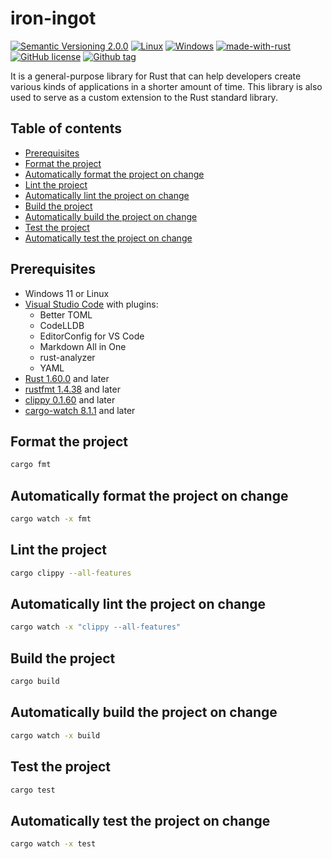 # iron-ingot
[![Semantic Versioning 2.0.0](https://img.shields.io/badge/semver-2.0.0-standard.svg)](https://semver.org/)
[![Linux](https://svgshare.com/i/Zhy.svg)](https://svgshare.com/i/Zhy.svg)
[![Windows](https://svgshare.com/i/ZhY.svg)](https://svgshare.com/i/ZhY.svg)
[![made-with-rust](https://img.shields.io/badge/Made%20with-Rust-1f425f.svg)](https://www.rust-lang.org/)
[![GitHub license](https://img.shields.io/github/license/ii887522/iron-ingot.svg)](https://github.com/ii887522/iron-ingot/blob/master/LICENSE)
[![Github tag](https://badgen.net/github/tag/ii887522/iron-ingot)](https://github.com/ii887522/iron-ingot/tags/)

It is a general-purpose library for Rust that can help developers create various kinds of applications in a shorter amount of time. This library is also used to serve as a custom extension to the Rust standard library.

## Table of contents
- [Prerequisites](https://github.com/ii887522/iron-ingot#prerequisites)
- [Format the project](https://github.com/ii887522/iron-ingot#format-the-project)
- [Automatically format the project on change](https://github.com/ii887522/iron-ingot#automatically-format-the-project-on-change)
- [Lint the project](https://github.com/ii887522/iron-ingot#lint-the-project)
- [Automatically lint the project on change](https://github.com/ii887522/iron-ingot#automatically-lint-the-project-on-change)
- [Build the project](https://github.com/ii887522/iron-ingot#build-the-project)
- [Automatically build the project on change](https://github.com/ii887522/iron-ingot#automatically-build-the-project-on-change)
- [Test the project](https://github.com/ii887522/iron-ingot#test-the-project)
- [Automatically test the project on change](https://github.com/ii887522/iron-ingot#automatically-test-the-project-on-change)

## Prerequisites
- Windows 11 or Linux
- [Visual Studio Code](https://code.visualstudio.com/) with plugins:
  - Better TOML
  - CodeLLDB
  - EditorConfig for VS Code
  - Markdown All in One
  - rust-analyzer
  - YAML
- [Rust 1.60.0](https://www.rust-lang.org/) and later
- [rustfmt 1.4.38](https://github.com/rust-lang/rustfmt) and later
- [clippy 0.1.60](https://github.com/rust-lang/rust-clippy) and later
- [cargo-watch 8.1.1](https://github.com/watchexec/cargo-watch) and later

## Format the project
```sh
cargo fmt
```

## Automatically format the project on change
```sh
cargo watch -x fmt
```

## Lint the project
```sh
cargo clippy --all-features
```

## Automatically lint the project on change
```sh
cargo watch -x "clippy --all-features"
```

## Build the project
```sh
cargo build
```

## Automatically build the project on change
```sh
cargo watch -x build
```

## Test the project
```sh
cargo test
```

## Automatically test the project on change
```sh
cargo watch -x test
```
